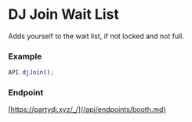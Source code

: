 # DJ Join Wait List

Adds yourself to the wait list, if not locked and not full.

### Example

```js
API.djJoin();
```

### Endpoint

[https://partydj.xyz/_/](/api/endpoints/booth.md)